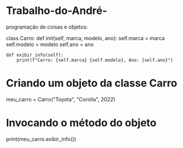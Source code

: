 # Trabalho-do-André-
programação de coisas e objetos:
 
class Carro:
    def _init_(self, marca, modelo, ano):
        self.marca = marca
        self.modelo = modelo
        self.ano = ano

    def exibir_info(self):
        print(f"Carro: {self.marca} {self.modelo}, Ano: {self.ano}")

# Criando um objeto da classe Carro
meu_carro = Carro("Toyota", "Corolla", 2022)

# Invocando o método do objeto
print(meu_carro.exibir_info())

